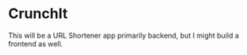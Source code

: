 # CrunchIt
This will be a URL Shortener app primarily backend, but I might build a frontend as well. 
